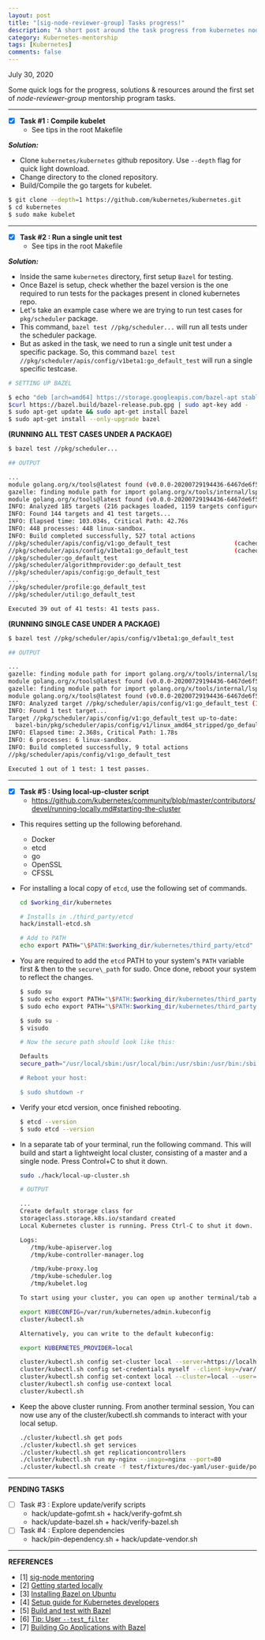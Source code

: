 ```yaml
---
layout: post
title: "[sig-node-reviewer-group] Tasks progress!"
description: "A short post around the task progress from kubernetes node-reviewer-group mentorship program tasks!"
category: Kubernetes-mentorship
tags: [Kubernetes]
comments: false
---
```


July 30, 2020

Some quick logs for the progress, solutions & resources around the first set of *node-reviewer-group* mentorship program tasks.

---

- [X] **Task #1 : Compile kubelet**
    - See tips in the root Makefile
 
***Solution:***

- Clone `kubernetes/kubernetes` github repository. Use `--depth` flag for quick light download.
- Change directory to the cloned repository.
- Build/Compile the go targets for kubelet.

```bash
$ git clone --depth=1 https://github.com/kubernetes/kubernetes.git
$ cd kubernetes
$ sudo make kubelet 
```
---
 
- [X] **Task #2 : Run a single unit test**
    - See tips in the root Makefile

***Solution:***

- Inside the same `kubernetes` directory, first setup `Bazel` for testing.
- Once Bazel is setup, check whether the bazel version is the one required to run tests for the packages present in cloned kubernetes repo.
- Let's take an example case where we are trying to run test cases for `pkg/scheduler` package.
- This command, `bazel test //pkg/scheduler...` will run all tests under the scheduler package.
- But as asked in the task, we need to run a single unit test under a specific package. So, this command `bazel test //pkg/scheduler/apis/config/v1beta1:go_default_test` will run a single specific testcase.

```bash
# SETTING UP BAZEL

$ echo "deb [arch=amd64] https://storage.googleapis.com/bazel-apt stable jdk1.8" | sudo tee /etc/apt/sources.list.d/bazel.list
$curl https://bazel.build/bazel-release.pub.gpg | sudo apt-key add -
$ sudo apt-get update && sudo apt-get install bazel
$ sudo apt-get install --only-upgrade bazel
```

**(RUNNING ALL TEST CASES UNDER A PACKAGE)**

```bash
$ bazel test //pkg/scheduler...

## OUTPUT

...
module golang.org/x/tools@latest found (v0.0.0-20200729194436-6467de6f59a7), but does not contain package golang.org/x/tools/internal/lsp/baz
gazelle: finding module path for import golang.org/x/tools/internal/lsp/signature: exit status 1: go: finding module for package golang.org/x/tools/internal/lsp/signature
module golang.org/x/tools@latest found (v0.0.0-20200729194436-6467de6f59a7), but does not contain package golang.org/x/tools/internal/lsp/signature
INFO: Analyzed 185 targets (216 packages loaded, 1159 targets configured).
INFO: Found 144 targets and 41 test targets...
INFO: Elapsed time: 103.034s, Critical Path: 42.76s
INFO: 448 processes: 448 linux-sandbox.
INFO: Build completed successfully, 527 total actions
//pkg/scheduler/apis/config/v1:go_default_test                  (cached) PASSED in 0.1s
//pkg/scheduler/apis/config/v1beta1:go_default_test             (cached) PASSED in 0.1s
//pkg/scheduler:go_default_test                                          PASSED in 18.7s
//pkg/scheduler/algorithmprovider:go_default_test                        PASSED in 0.2s
//pkg/scheduler/apis/config:go_default_test                              PASSED in 0.2s
...
//pkg/scheduler/profile:go_default_test                                  PASSED in 0.2s
//pkg/scheduler/util:go_default_test                                     PASSED in 0.4s

Executed 39 out of 41 tests: 41 tests pass.
```

**(RUNNING SINGLE CASE UNDER A PACKAGE)**

```bash
$ bazel test //pkg/scheduler/apis/config/v1beta1:go_default_test

## OUTPUT

...
gazelle: finding module path for import golang.org/x/tools/internal/lsp/baz: exit status 1: go: finding module for package golang.org/x/tools/internal/lsp/baz
module golang.org/x/tools@latest found (v0.0.0-20200729194436-6467de6f59a7), but does not contain package golang.org/x/tools/internal/lsp/baz
gazelle: finding module path for import golang.org/x/tools/internal/lsp/signature: exit status 1: go: finding module for package golang.org/x/tools/internal/lsp/signature
module golang.org/x/tools@latest found (v0.0.0-20200729194436-6467de6f59a7), but does not contain package golang.org/x/tools/internal/lsp/signature
INFO: Analyzed target //pkg/scheduler/apis/config/v1:go_default_test (1 packages loaded, 9 targets configured).
INFO: Found 1 test target...
Target //pkg/scheduler/apis/config/v1:go_default_test up-to-date:
  bazel-bin/pkg/scheduler/apis/config/v1/linux_amd64_stripped/go_default_test
INFO: Elapsed time: 2.368s, Critical Path: 1.78s
INFO: 6 processes: 6 linux-sandbox.
INFO: Build completed successfully, 9 total actions
//pkg/scheduler/apis/config/v1:go_default_test                           PASSED in 0.1s

Executed 1 out of 1 test: 1 test passes.
```

---

- [X] **Task #5 : Using local-up-cluster script**
    - https://github.com/kubernetes/community/blob/master/contributors/devel/running-locally.md#starting-the-cluster
    
- This requires setting up the following beforehand.
    - Docker
    - etcd
    - go
    - OpenSSL
    - CFSSL
- For installing a local copy of `etcd`, use the following set of commands.

    ```bash
    cd $working_dir/kubernetes
    
    # Installs in ./third_party/etcd
    hack/install-etcd.sh

    # Add to PATH
    echo export PATH="\$PATH:$working_dir/kubernetes/third_party/etcd" >> ~/.profile
    ```
- You are required to add the `etcd` PATH to your system's `PATH` variable first & then to the `secure\_path` for sudo. Once done, reboot your system to reflect the changes.

    ```bash
    $ sudo su
    $ sudo echo export PATH="\$PATH:$working_dir/kubernetes/third_party/etcd" >> ~/.profile
    $ sudo echo export PATH="\$PATH:$working_dir/kubernetes/third_party/etcd" >> /root/.profile

    $ sudo su -
    $ visudo

    # Now the secure path should look like this:

    Defaults
    secure_path="/usr/local/sbin:/usr/local/bin:/usr/sbin:/usr/bin:/sbin:/bin:$working_dir/kubernetes/third_party/etcd

    # Reboot your host:

   $ sudo shutdown -r
   ```

- Verify your etcd version, once finished rebooting.

   ```bash
   $ etcd --version
   $ sudo etcd --version
   ```
- In a separate tab of your terminal, run the following command. This will build and start a lightweight local cluster, consisting of a master and a single node. Press Control+C to shut it down.

    ```bash
    sudo ./hack/local-up-cluster.sh
   
    # OUTPUT
   
    ...
    Create default storage class for 
    storageclass.storage.k8s.io/standard created
    Local Kubernetes cluster is running. Press Ctrl-C to shut it down.

    Logs:
       /tmp/kube-apiserver.log
       /tmp/kube-controller-manager.log
  
       /tmp/kube-proxy.log
       /tmp/kube-scheduler.log
       /tmp/kubelet.log

    To start using your cluster, you can open up another terminal/tab and run:

    export KUBECONFIG=/var/run/kubernetes/admin.kubeconfig
    cluster/kubectl.sh

    Alternatively, you can write to the default kubeconfig:

    export KUBERNETES_PROVIDER=local

    cluster/kubectl.sh config set-cluster local --server=https://localhost:6443 --certificate-authority=/var/run/kubernetes/server-ca.crt
    cluster/kubectl.sh config set-credentials myself --client-key=/var/run/kubernetes/client-admin.key --client-certificate=/var/run/kubernetes/client-admin.crt
    cluster/kubectl.sh config set-context local --cluster=local --user=myself
    cluster/kubectl.sh config use-context local
    cluster/kubectl.sh
    ```
    
 - Keep the above cluster running. From another terminal session, You can now use any of the cluster/kubectl.sh commands to interact with your local setup.

   ```bash
   ./cluster/kubectl.sh get pods
   ./cluster/kubectl.sh get services
   ./cluster/kubectl.sh get replicationcontrollers
   ./cluster/kubectl.sh run my-nginx --image=nginx --port=80
   ./cluster/kubectl.sh create -f test/fixtures/doc-yaml/user-guide/pod.yaml
   ```
---

**PENDING TASKS**
    
- [ ] Task #3 : Explore update/verify scripts
    - hack/update-gofmt.sh + hack/verify-gofmt.sh
    - hack/update-bazel.sh + hack/verify-bazel.sh
- [ ] Task #4 : Explore dependencies
    - hack/pin-dependency.sh + hack/update-vendor.sh
    
 ---
 
 **REFERENCES**
 
 - [1] [sig-node mentoring](https://hackmd.io/@XYdYH0X5SYC3DUYFF5Wylg/SyYoo-U1w)
 - [2] [Getting started locally](https://github.com/kubernetes/community/blob/master/contributors/devel/running-locally.md#starting-the-cluster)
 - [3] [Installing Bazel on Ubuntu](https://docs.bazel.build/versions/1.0.0/install-ubuntu.html)
 - [4] [Setup guide for Kubernetes developers](https://developer.ibm.com/articles/setup-guide-for-kubernetes-developers/)
 - [5] [Build and test with Bazel](https://github.com/kubernetes/community/blob/master/contributors/devel/sig-testing/bazel.md)
 - [6] [Tip: User `--test_filter`](https://www.google.com/search?q=bazel+golang+test_filter)
 - [7] [Building Go Applications with Bazel](https://www.google.com/search?q=bazel+golang+test_filter)
